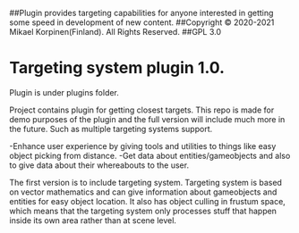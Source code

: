  ##Plugin provides targeting capabilities for anyone interested in getting some speed in development of new content.
 ##Copyright © 2020-2021 Mikael Korpinen(Finland). All Rights Reserved.
 ##GPL 3.0

# Targeting system plugin 1.0.
Plugin is under plugins folder.

Project contains plugin for getting closest targets.
This repo is made for demo purposes of the plugin and the full version will include much more in the future.
Such as multiple targeting systems support.

-Enhance user experience by giving tools and utilities to things like easy object picking from distance.
-Get data about entities/gameobjects and also to give data about their whereabouts to the user.

The first version is to include targeting system.
Targeting system is based on vector mathematics and can give information about gameobjects and entities for easy object location.
It also has object culling in frustum space, which means that the targeting system only processes stuff that happen inside its own area rather than at scene level.
